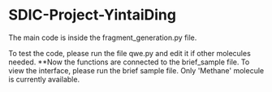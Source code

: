 # SDIC-Project-YintaiDing
The main code is inside the fragment_generation.py file.

To test the code, please run the file qwe.py and edit it if other molecules needed.
**Now the functions are connected to the brief_sample file. To view the interface, please run the brief sample file. Only 'Methane' molecule is currently available.
